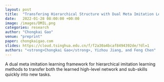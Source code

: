 ```yaml
---
layout: post
title:  "Transfering Hierarchical Structure with Dual Meta Imitation Learning"
date:   2022-01-28 08:00:00 +00:00
image: /images/DMIL.png
categories: research
author: "Chongkai Gao"
venue: "preprint"
paper: chongkaigao.com
slides: https://cloud.tsinghua.edu.cn/f/f2a30a4bcaf8494392de/?dl=1
authors: "<strong>Chongkai Gao</strong>, Yizhou Jiang, and Feng Chen"
---
```

A dual meta imitation learning framework for hierarchical imitation learning methods to transfer both the learned high-level network and sub-skills quickly into new tasks.
